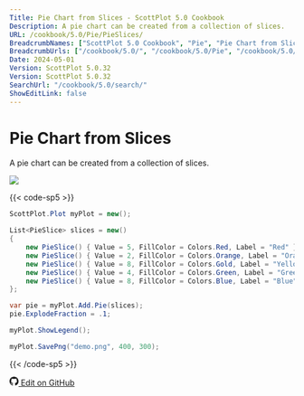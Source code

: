 ```yaml
---
Title: Pie Chart from Slices - ScottPlot 5.0 Cookbook
Description: A pie chart can be created from a collection of slices.
URL: /cookbook/5.0/Pie/PieSlices/
BreadcrumbNames: ["ScottPlot 5.0 Cookbook", "Pie", "Pie Chart from Slices"]
BreadcrumbUrls: ["/cookbook/5.0/", "/cookbook/5.0/Pie", "/cookbook/5.0/Pie/PieSlices"]
Date: 2024-05-01
Version: ScottPlot 5.0.32
Version: ScottPlot 5.0.32
SearchUrl: "/cookbook/5.0/search/"
ShowEditLink: false
---
```


# Pie Chart from Slices


A pie chart can be created from a collection of slices.

[![](/cookbook/5.0/images/PieSlices.png?240501080901)](/cookbook/5.0/images/PieSlices.png?240501080901)

{{< code-sp5 >}}

```cs
ScottPlot.Plot myPlot = new();

List<PieSlice> slices = new()
{
    new PieSlice() { Value = 5, FillColor = Colors.Red, Label = "Red" },
    new PieSlice() { Value = 2, FillColor = Colors.Orange, Label = "Orange" },
    new PieSlice() { Value = 8, FillColor = Colors.Gold, Label = "Yellow" },
    new PieSlice() { Value = 4, FillColor = Colors.Green, Label = "Green" },
    new PieSlice() { Value = 8, FillColor = Colors.Blue, Label = "Blue" },
};

var pie = myPlot.Add.Pie(slices);
pie.ExplodeFraction = .1;

myPlot.ShowLegend();

myPlot.SavePng("demo.png", 400, 300);

```

{{< /code-sp5 >}}

<a href='https://github.com/ScottPlot/ScottPlot/blob/main/src/ScottPlot5/ScottPlot5%20Cookbook/Recipes/PlotTypes/Pie.cs'><svg xmlns="http://www.w3.org/2000/svg" width="16" height="16" fill="currentColor" class="mb-1 bi bi-github" viewBox="0 0 16 16">
  <path d="M8 0C3.58 0 0 3.58 0 8c0 3.54 2.29 6.53 5.47 7.59.4.07.55-.17.55-.38 0-.19-.01-.82-.01-1.49-2.01.37-2.53-.49-2.69-.94-.09-.23-.48-.94-.82-1.13-.28-.15-.68-.52-.01-.53.63-.01 1.08.58 1.23.82.72 1.21 1.87.87 2.33.66.07-.52.28-.87.51-1.07-1.78-.2-3.64-.89-3.64-3.95 0-.87.31-1.59.82-2.15-.08-.2-.36-1.02.08-2.12 0 0 .67-.21 2.2.82.64-.18 1.32-.27 2-.27s1.36.09 2 .27c1.53-1.04 2.2-.82 2.2-.82.44 1.1.16 1.92.08 2.12.51.56.82 1.27.82 2.15 0 3.07-1.87 3.75-3.65 3.95.29.25.54.73.54 1.48 0 1.07-.01 1.93-.01 2.2 0 .21.15.46.55.38A8.01 8.01 0 0 0 16 8c0-4.42-3.58-8-8-8"/>
</svg> Edit on GitHub</a>

